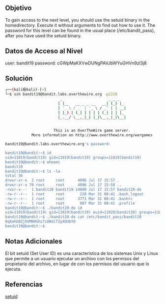 ## Objetivo 
To gain access to the next level, you should use the setuid binary in the homedirectory. Execute it without arguments to find out how to use it. The password for this level can be found in the usual place (/etc/bandit_pass), after you have used the setuid binary.
## Datos de Acceso al Nivel
user: bandit19
password: cGWpMaKXVwDUNgPAVJbWYuGHVn9zl3j8
## Solución
```bash
┌──(kali㉿kali)-[~]
└─$ ssh bandit19@bandit.labs.overthewire.org -p2220          
                         _                     _ _ _   
                        | |__   __ _ _ __   __| (_) |_ 
                        | '_ \ / _` | '_ \ / _` | | __|
                        | |_) | (_| | | | | (_| | | |_ 
                        |_.__/ \__,_|_| |_|\__,_|_|\__|
                                                       

                      This is an OverTheWire game server. 
            More information on http://www.overthewire.org/wargames

bandit19@bandit.labs.overthewire.org's password: 

bandit19@bandit:~$ id
uid=11019(bandit19) gid=11019(bandit19) groups=11019(bandit19)
bandit19@bandit:~$ whoami
bandit19
bandit19@bandit:~$ ls -la
total 36
drwxr-xr-x  2 root     root      4096 Jul 17 15:57 .
drwxr-xr-x 70 root     root      4096 Jul 17 15:58 ..
-rwsr-x---  1 bandit20 bandit19 14880 Jul 17 15:57 bandit20-do
-rw-r--r--  1 root     root       220 Mar 31 08:41 .bash_logout
-rw-r--r--  1 root     root      3771 Mar 31 08:41 .bashrc
-rw-r--r--  1 root     root       807 Mar 31 08:41 .profile
bandit19@bandit:~$ ./bandit20-do id
uid=11019(bandit19) gid=11019(bandit19) euid=11020(bandit20) groups=11019(bandit19)
bandit19@bandit:~$ ./bandit20-do cat /etc/bandit_pass/bandit20
0qXahG8ZjOVMN9Ghs7iOWsCfZyXOUbYO
bandit19@bandit:~$ 

```
## Notas Adicionales
El bit setuid (Set User ID) es una característica de los sistemas Unix y Linux que permite a un usuario ejecutar un archivo con los permisos del propietario del archivo, en lugar de con los permisos del usuario que lo ejecuta.

## Referencias 
[setuid](https://en.wikipedia.org/wiki/Setuid)